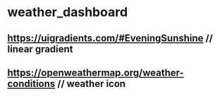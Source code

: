# weather_dashboard

## https://uigradients.com/#EveningSunshine // linear gradient

## https://openweathermap.org/weather-conditions // weather icon
